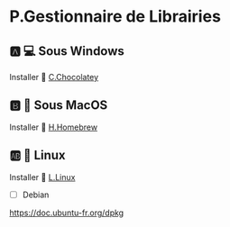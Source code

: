 # P.Gestionnaire de Librairies


## :a: :computer: Sous Windows

Installer :chocolate_bar: [C.Chocolatey](C.Chocolatey)

## :b: :apple: Sous MacOS

Installer :beer: [H.Homebrew](B.Brew)


## :ab: :penguin: Linux 

Installer :penguin: [L.Linux](L.Linux)

- [ ] Debian

https://doc.ubuntu-fr.org/dpkg
